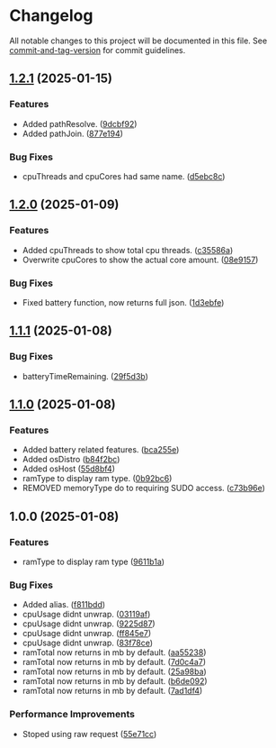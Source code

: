 # Changelog

All notable changes to this project will be documented in this file. See [commit-and-tag-version](https://github.com/absolute-version/commit-and-tag-version) for commit guidelines.

## [1.2.1](https://github.com/LynnuxDev/forge.quirks/compare/v1.2.0...v1.2.1) (2025-01-15)


### Features

* Added pathResolve. ([9dcbf92](https://github.com/LynnuxDev/forge.quirks/commit/9dcbf921237547e6754d8f2e742fccbd4b2d23df))
* Added pathJoin. ([877e194](https://github.com/LynnuxDev/forge.quirks/commit/877e1947296bda4d3e133932776ae32fd70cec4a))


### Bug Fixes

* cpuThreads and cpuCores had same name. ([d5ebc8c](https://github.com/LynnuxDev/forge.quirks/commit/d5ebc8ce4bd57d63c6e31a4c6f9cc418e4fabfa1))

## [1.2.0](https://github.com/LynnuxDev/forge.quirks/compare/v1.1.1...v1.2.0) (2025-01-09)


### Features

* Added cpuThreads to show total cpu threads. ([c35586a](https://github.com/LynnuxDev/forge.quirks/commit/c35586adbe31222cb315ed663515838b196aece4))
* Overwrite cpuCores to show the actual core amount. ([08e9157](https://github.com/LynnuxDev/forge.quirks/commit/08e91574b1ff66e83ddf0c0b78061449bceac0f5))


### Bug Fixes

* Fixed battery function, now returns full json. ([1d3ebfe](https://github.com/LynnuxDev/forge.quirks/commit/1d3ebfe323cd28bfd50bd3b6cf903d69c3c37eb0))

## [1.1.1](https://github.com/LynnuxDev/forge.quirks/compare/v1.1.0...v1.1.1) (2025-01-08)


### Bug Fixes

* batteryTimeRemaining. ([29f5d3b](https://github.com/LynnuxDev/forge.quirks/commit/29f5d3b2a7cde41f9fff2cfdc9ff5d8c3e88e7f4))

## [1.1.0](https://github.com/LynnuxDev/forge.quirks/compare/v1.0.0...v1.1.0) (2025-01-08)


### Features

* Added battery related features. ([bca255e](https://github.com/LynnuxDev/forge.quirks/commit/bca255ec62b53c8e2011eb01925fcfa4aba313c9))
* Added osDistro ([b84f2bc](https://github.com/LynnuxDev/forge.quirks/commit/b84f2bcc13bd9fc6a22d2be45dff1d6f6ee9128c))
* Added osHost ([55d8bf4](https://github.com/LynnuxDev/forge.quirks/commit/55d8bf4a1dd4d95e64386f3ee053719f9a4584b2))
* ramType to display ram type. ([0b92bc6](https://github.com/LynnuxDev/forge.quirks/commit/0b92bc6ba55892a414f65dc82ba4489e5f68761b))
* REMOVED memoryType do to requiring SUDO access. ([c73b96e](https://github.com/LynnuxDev/forge.quirks/commit/c73b96ef6ca15494bbe0b2640663c9a1b53e5469))

## 1.0.0 (2025-01-08)


### Features

* ramType to display ram type ([9611b1a](https://github.com/LynnuxDev/forge.quirks/commit/9611b1a94560c73f363ca34b63d7dec81d62fd5c))


### Bug Fixes

* Added alias. ([f811bdd](https://github.com/LynnuxDev/forge.quirks/commit/f811bddb672da0d937c07bf972615fd5ced145dc))
* cpuUsage didnt unwrap. ([03119af](https://github.com/LynnuxDev/forge.quirks/commit/03119affbeff9e9b59bc052522583e1a0b8d1c7f))
* cpuUsage didnt unwrap. ([9225d87](https://github.com/LynnuxDev/forge.quirks/commit/9225d871b55a9e2ee32c73c98a88b8c632a78b76))
* cpuUsage didnt unwrap. ([ff845e7](https://github.com/LynnuxDev/forge.quirks/commit/ff845e7d7efc7e31e5e9b7298da522d3b542d55e))
* cpuUsage didnt unwrap. ([83f78ce](https://github.com/LynnuxDev/forge.quirks/commit/83f78ce203633ad76a8c02048b1060be3eb4084a))
* ramTotal now returns in mb by default. ([aa55238](https://github.com/LynnuxDev/forge.quirks/commit/aa5523873ce967b3222a8b535e0cb6407f748ee7))
* ramTotal now returns in mb by default. ([7d0c4a7](https://github.com/LynnuxDev/forge.quirks/commit/7d0c4a7007c56dca36e1b4ea6f3e7e3b1aaf0000))
* ramTotal now returns in mb by default. ([25a98ba](https://github.com/LynnuxDev/forge.quirks/commit/25a98ba4ad4d2474d2b583b8de582567bf9b121a))
* ramTotal now returns in mb by default. ([b6de092](https://github.com/LynnuxDev/forge.quirks/commit/b6de092f2b59ec04857adcb7e190e52596df0a63))
* ramTotal now returns in mb by default. ([7ad1df4](https://github.com/LynnuxDev/forge.quirks/commit/7ad1df4cb9b760769666fc0eab70c8d0c9e0c4d3))


### Performance Improvements

* Stoped using raw request ([55e71cc](https://github.com/LynnuxDev/forge.quirks/commit/55e71cc1e8dc5e78ab28775dc8bbfb9911c18601))
